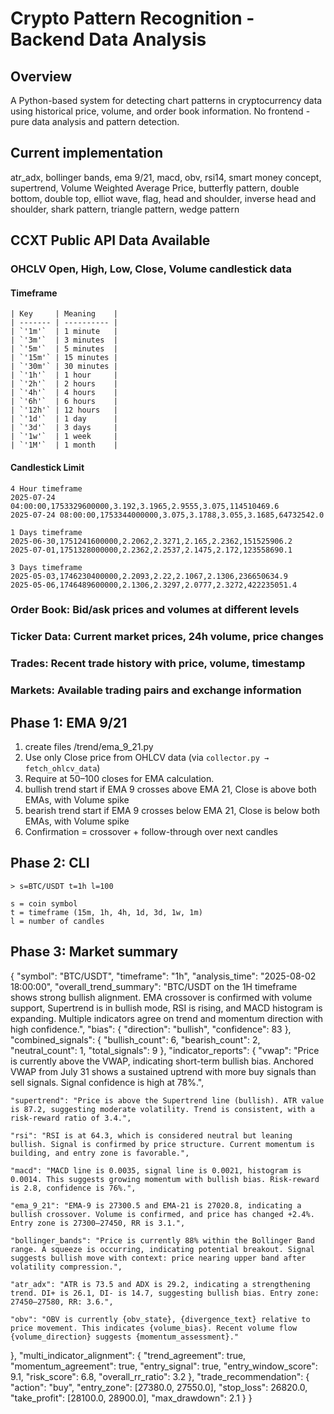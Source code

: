 # Crypto Pattern Recognition - Backend Data Analysis

## Overview
A Python-based system for detecting chart patterns in cryptocurrency data using historical price, volume, and order book information. No frontend - pure data analysis and pattern detection.

## Current implementation 
atr_adx, bollinger bands, ema 9/21, macd, obv, rsi14, smart money concept, supertrend, Volume Weighted Average Price,
butterfly pattern, double bottom, double top, elliot wave, flag, head and shoulder, inverse head and shoulder, shark pattern,
triangle pattern, wedge pattern

## CCXT Public API Data Available
### OHCLV Open, High, Low, Close, Volume candlestick data
#### Timeframe
```
| Key     | Meaning    |
| ------- | ---------- |
| `'1m'`  | 1 minute   |
| `'3m'`  | 3 minutes  |
| `'5m'`  | 5 minutes  |
| `'15m'` | 15 minutes |
| `'30m'` | 30 minutes |
| `'1h'`  | 1 hour     |
| `'2h'`  | 2 hours    |
| `'4h'`  | 4 hours    |
| `'6h'`  | 6 hours    |
| `'12h'` | 12 hours   |
| `'1d'`  | 1 day      |
| `'3d'`  | 3 days     |
| `'1w'`  | 1 week     |
| `'1M'`  | 1 month    |

```
#### Candlestick Limit
```
4 Hour timeframe
2025-07-24 04:00:00,1753329600000,3.192,3.1965,2.9555,3.075,114510469.6
2025-07-24 08:00:00,1753344000000,3.075,3.1788,3.055,3.1685,64732542.0

1 Days timeframe
2025-06-30,1751241600000,2.2062,2.3271,2.165,2.2362,151525906.2
2025-07-01,1751328000000,2.2362,2.2537,2.1475,2.172,123558690.1

3 Days timeframe
2025-05-03,1746230400000,2.2093,2.22,2.1067,2.1306,236650634.9
2025-05-06,1746489600000,2.1306,2.3297,2.0777,2.3272,422235051.4
```

### Order Book: Bid/ask prices and volumes at different levels
### Ticker Data: Current market prices, 24h volume, price changes
### Trades: Recent trade history with price, volume, timestamp
### Markets: Available trading pairs and exchange information


## Phase 1: EMA 9/21
1. create files /trend/ema_9_21.py
2. Use only Close price from OHLCV data (via `collector.py → fetch_ohlcv_data`)
3. Require at 50–100 closes for EMA calculation.
4. bullish trend start if EMA 9 crosses above EMA 21, Close is above both EMAs, with Volume spike
5. bearish trend start if EMA 9 crosses below EMA 21, Close is below both EMAs, with Volume spike
6. Confirmation = crossover + follow-through over next candles

## Phase 2: CLI
```
> s=BTC/USDT t=1h l=100

s = coin symbol
t = timeframe (15m, 1h, 4h, 1d, 3d, 1w, 1m)
l = number of candles
```

## Phase 3: Market summary
{
  "symbol": "BTC/USDT",
  "timeframe": "1h",
  "analysis_time": "2025-08-02 18:00:00",
  "overall_trend_summary": "BTC/USDT on the 1H timeframe shows strong bullish alignment. EMA crossover is confirmed with volume support, Supertrend is in bullish mode, RSI is rising, and MACD histogram is expanding. Multiple indicators agree on trend and momentum direction with high confidence.",
  "bias": {
    "direction": "bullish",
    "confidence": 83
  },
  "combined_signals": {
    "bullish_count": 6,
    "bearish_count": 2,
    "neutral_count": 1,
    "total_signals": 9
  },
  "indicator_reports": {
    "vwap": "Price is currently above the VWAP, indicating short-term bullish bias. Anchored VWAP from July 31 shows a sustained uptrend with more buy signals than sell signals. Signal confidence is high at 78%.",
    
    "supertrend": "Price is above the Supertrend line (bullish). ATR value is 87.2, suggesting moderate volatility. Trend is consistent, with a risk-reward ratio of 3.4.",
    
    "rsi": "RSI is at 64.3, which is considered neutral but leaning bullish. Signal is confirmed by price structure. Current momentum is building, and entry zone is favorable.",
    
    "macd": "MACD line is 0.0035, signal line is 0.0021, histogram is 0.0014. This suggests growing momentum with bullish bias. Risk-reward is 2.8, confidence is 76%.",
    
    "ema_9_21": "EMA-9 is 27300.5 and EMA-21 is 27020.8, indicating a bullish crossover. Volume is confirmed, and price has changed +2.4%. Entry zone is 27300–27450, RR is 3.1.",
    
    "bollinger_bands": "Price is currently 88% within the Bollinger Band range. A squeeze is occurring, indicating potential breakout. Signal suggests bullish move with context: price nearing upper band after volatility compression.",
    
    "atr_adx": "ATR is 73.5 and ADX is 29.2, indicating a strengthening trend. DI+ is 26.1, DI- is 14.7, suggesting bullish bias. Entry zone: 27450–27580, RR: 3.6.",

    "obv": "OBV is currently {obv_state}, {divergence_text} relative to price movement. This indicates {volume_bias}. Recent volume flow {volume_direction} suggests {momentum_assessment}."
  },
  "multi_indicator_alignment": {
    "trend_agreement": true,
    "momentum_agreement": true,
    "entry_signal": true,
    "entry_window_score": 9.1,
    "risk_score": 6.8,
    "overall_rr_ratio": 3.2
  },
  "trade_recommendation": {
    "action": "buy",
    "entry_zone": [27380.0, 27550.0],
    "stop_loss": 26820.0,
    "take_profit": [28100.0, 28900.0],
    "max_drawdown": 2.1
  }
}
